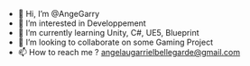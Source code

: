 - 👋 Hi, I’m @AngeGarry
- 👀 I’m interested in Developpement
- 🌱 I’m currently learning Unity, C#, UE5, Blueprint
- 💞️ I’m looking to collaborate on some Gaming Project
- 📫 How to reach me ? angelaugarrielbellegarde@gmail.com

<!---
AngeGarry/AngeGarry is a ✨ special ✨ repository because its `README.md` (this file) appears on your GitHub profile.
You can click the Preview link to take a look at your changes.
--->
